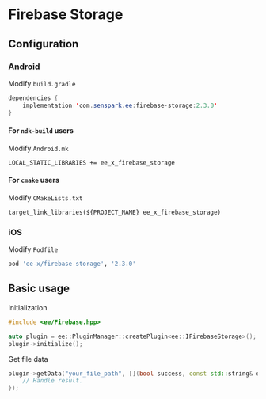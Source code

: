 # Firebase Storage
## Configuration
### Android
Modify `build.gradle`
```java
dependencies {
    implementation 'com.senspark.ee:firebase-storage:2.3.0'
}
```

#### For `ndk-build` users
Modify `Android.mk`
```
LOCAL_STATIC_LIBRARIES += ee_x_firebase_storage
```

#### For `cmake` users
Modify `CMakeLists.txt`
```
target_link_libraries(${PROJECT_NAME} ee_x_firebase_storage)
```

### iOS
Modify `Podfile`
```ruby
pod 'ee-x/firebase-storage', '2.3.0'
```

## Basic usage
Initialization
```cpp
#include <ee/Firebase.hpp>

auto plugin = ee::PluginManager::createPlugin<ee::IFirebaseStorage>();
plugin->initialize();
```

Get file data
```cpp
plugin->getData("your_file_path", [](bool success, const std::string& data) {
    // Handle result.
});
```